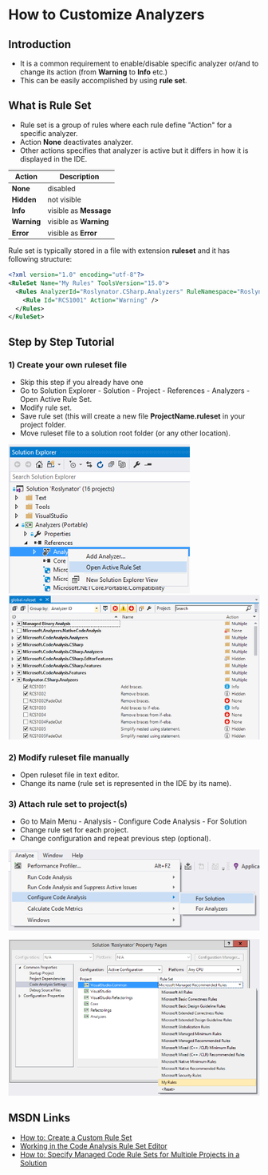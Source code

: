 ﻿# How to Customize Analyzers

## Introduction

* It is a common requirement to enable/disable specific analyzer or/and to change its action (from **Warning** to **Info** etc.)
* This can be easily accomplished by using **rule set**.

## What is Rule Set

* Rule set is a group of rules where each rule define "Action" for a specific analyzer.
* Action **None** deactivates analyzer.
* Other actions specifies that analyzer is active but it differs in how it is displayed in the IDE.
  
Action | Description
--- | ---
**None** | disabled
**Hidden** | not visible
**Info** | visible as **Message**
**Warning** | visible as **Warning**
**Error** | visible as **Error**

Rule set is typically stored in a file with extension **ruleset** and it has following structure:

```xml
<?xml version="1.0" encoding="utf-8"?>
<RuleSet Name="My Rules" ToolsVersion="15.0">
  <Rules AnalyzerId="Roslynator.CSharp.Analyzers" RuleNamespace="Roslynator.CSharp.Analyzers">
    <Rule Id="RCS1001" Action="Warning" />
  </Rules>
</RuleSet>
```

## Step by Step Tutorial

### 1) Create your own ruleset file

* Skip this step if you already have one
* Go to Solution Explorer - Solution - Project - References - Analyzers - Open Active Rule Set.
* Modify rule set.
* Save rule set (this will create a new file **ProjectName.ruleset** in your project folder.
* Move ruleset file to a solution root folder (or any other location).

![Open Active Rule Set](/images/OpenActiveRuleSet.png)
![Rule Set Editor](/images/RuleSetEditor.png)

### 2) Modify ruleset file manually

* Open ruleset file in text editor.
* Change its name (rule set is represented in the IDE by its name).

### 3) Attach rule set to project(s)

* Go to Main Menu - Analysis - Configure Code Analysis - For Solution
* Change rule set for each project.
* Change configuration and repeat previous step (optional).

![Configure Code Analysis for Solution](/images/ConfigureCodeAnalysisForSolution.png)

![Code Analysis Settings](/images/CodeAnalysisSettings.png)

## MSDN Links

* [How to: Create a Custom Rule Set](https://msdn.microsoft.com/en-us/library/dd264974.aspx)
* [Working in the Code Analysis Rule Set Editor](https://msdn.microsoft.com/en-us/library/dd380626.aspx)
* [How to: Specify Managed Code Rule Sets for Multiple Projects in a Solution](https://msdn.microsoft.com/en-us/library/dd465181.aspx)